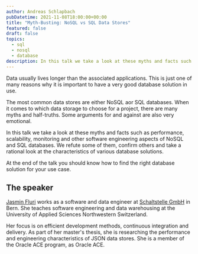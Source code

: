 ```yaml
---
author: Andreas Schlapbach
pubDatetime: 2021-11-08T18:00:00+00:00
title: "Myth-Busting: NoSQL vs SQL Data Stores"
featured: false
draft: false
topics:
  - sql
  - nosql
  - database
description: In this talk we take a look at these myths and facts such as performance, scalability, monitoring and other software engineering aspects of NoSQL and SQL databases. We refute some of them, confirm others and take a rational look at the characteristics of various database solutions.
---
```


Data usually lives longer than the associated applications. This is just one of many reasons why it is important to have a very good database solution in use.

The most common data stores are either NoSQL aor SQL databases. When it comes to which data storage to choose for a project, there are many myths and half-truths. Some arguments for and against are also very emotional.

In this talk we take a look at these myths and facts such as performance, scalability, monitoring and other software engineering aspects of NoSQL and SQL databases. We refute some of them, confirm others and take a rational look at the characteristics of various database solutions.

At the end of the talk you should know how to find the right database solution for your use case.

## The speaker

[Jasmin Fluri](https://www.linkedin.com/in/jasminfluri/) works as a software and data engineer at [Schaltstelle GmbH](https://www.schaltstelle.ch) in Bern. She teaches software engineering and data warehousing at the University of Applied Sciences Northwestern Switzerland.

Her focus is on efficient development methods, continuous integration and delivery. As part of her master's thesis, she is researching the performance and engineering characteristics of JSON data stores. She is a member of the Oracle ACE program, as Oracle ACE.

